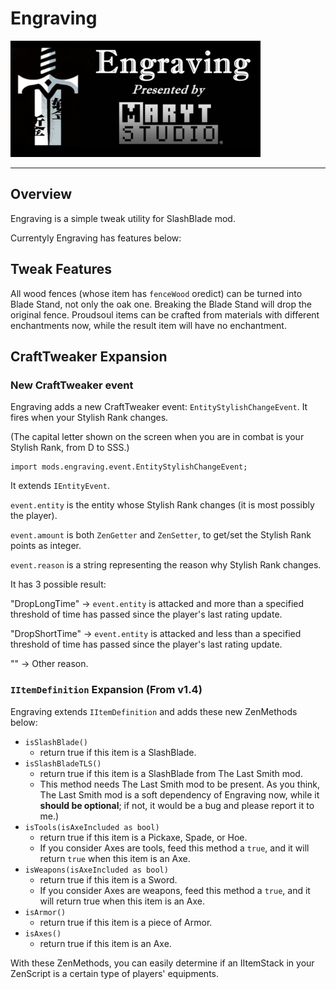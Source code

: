 # Engraving

![](src/main/resources/logo.png)

-----------------

## Overview

Engraving is a simple tweak utility for SlashBlade mod.

Currentyly Engraving has features below:

## Tweak Features

All wood fences (whose item has `fenceWood` oredict) can be turned into Blade Stand, not only the oak one.
Breaking the Blade Stand will drop the original fence.
Proudsoul items can be crafted from materials with different enchantments now, while the result item will have no enchantment.

## CraftTweaker Expansion

### New CraftTweaker event 

Engraving adds a new CraftTweaker event: `EntityStylishChangeEvent`. It fires when your Stylish Rank changes.

(The capital letter shown on the screen when you are in combat is your Stylish Rank, from D to SSS.)

```zenscript
import mods.engraving.event.EntityStylishChangeEvent;
```

It extends `IEntityEvent`.

`event.entity` is the entity whose Stylish Rank changes (it is most possibly the player). 

`event.amount` is both `ZenGetter` and `ZenSetter`, to get/set the Stylish Rank points as integer.

`event.reason` is a string representing the reason why Stylish Rank changes.

It has 3 possible result:

"DropLongTime" -> `event.entity` is attacked and more than a specified threshold of time has passed since the player's last rating update.

"DropShortTime" -> `event.entity` is attacked and less than a specified threshold of time has passed since the player's last rating update.

"" -> Other reason.

### `IItemDefinition` Expansion (From v1.4)

Engraving extends `IItemDefinition` and adds these new ZenMethods below:

- `isSlashBlade()` 
  - return true if this item is a SlashBlade.
- `isSlashBladeTLS()`
  - return true if this item is a SlashBlade from The Last Smith mod.
  - This method needs The Last Smith mod to be present. As you think, The Last Smith mod is a soft dependency of Engraving now, while it **should be optional**; if not, it would be a bug and please report it to me.)
- `isTools(isAxeIncluded as bool)`
  - return true if this item is a Pickaxe, Spade, or Hoe.
  - If you consider Axes are tools, feed this method a `true`, and it will return `true` when this item is an Axe.
- `isWeapons(isAxeIncluded as bool)`
  - return true if this item is a Sword.
  - If you consider Axes are weapons, feed this method a `true`, and it will return true when this item is an Axe.
- `isArmor()`
  - return true if this item is a piece of Armor.
- `isAxes()`
  - return true if this item is an Axe.

With these ZenMethods, you can easily determine if an IItemStack in your ZenScript is a certain type of players' equipments.